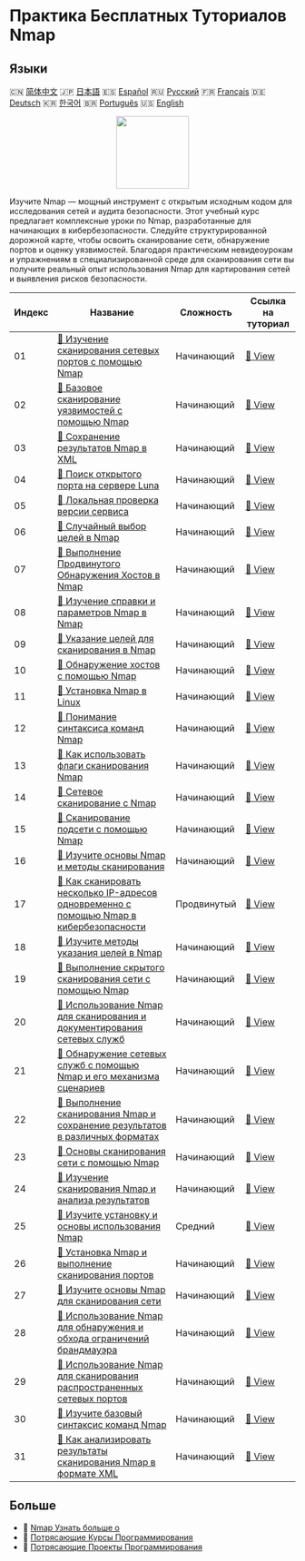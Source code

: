 # Практика Бесплатных Туториалов Nmap

## Языки

🇨🇳 [简体中文](README_zh.md) 🇯🇵 [日本語](README_ja.md) 🇪🇸 [Español](README_es.md) 🇷🇺 [Русский](README_ru.md) 🇫🇷 [Français](README_fr.md) 🇩🇪 [Deutsch](README_de.md) 🇰🇷 [한국어](README_ko.md) 🇧🇷 [Português](README_pt.md) 🇺🇸 [English](README.md) 

<div align="center">
<img width="128px" src="https://file.labex.io/path/pPoL1KPkCT9I.png">
</div>

Изучите Nmap — мощный инструмент с открытым исходным кодом для исследования сетей и аудита безопасности. Этот учебный курс предлагает комплексные уроки по Nmap, разработанные для начинающих в кибербезопасности. Следуйте структурированной дорожной карте, чтобы освоить сканирование сети, обнаружение портов и оценку уязвимостей. Благодаря практическим невидеоурокам и упражнениям в специализированной среде для сканирования сети вы получите реальный опыт использования Nmap для картирования сетей и выявления рисков безопасности.

|   Индекс | Название                                                                                                                                                                                                          | Сложность   | Ссылка на туториал                                                                                                                |
|----------|-------------------------------------------------------------------------------------------------------------------------------------------------------------------------------------------------------------------|-------------|-----------------------------------------------------------------------------------------------------------------------------------|
|       01 | [📖 Изучение сканирования сетевых портов с помощью Nmap](https://labex.io/ru/tutorials/nmap-learn-nmap-network-port-scanning-415936)                                                                              | Начинающий  | [🔗 View](https://labex.io/ru/tutorials/nmap-learn-nmap-network-port-scanning-415936)                                             |
|       02 | [📖 Базовое сканирование уязвимостей с помощью Nmap](https://labex.io/ru/tutorials/comptia-basic-vulnerability-scanning-with-nmap-594554)                                                                         | Начинающий  | [🔗 View](https://labex.io/ru/tutorials/comptia-basic-vulnerability-scanning-with-nmap-594554)                                    |
|       03 | [📖 Сохранение результатов Nmap в XML](https://labex.io/ru/tutorials/nmap-save-nmap-output-to-xml-548705)                                                                                                         | Начинающий  | [🔗 View](https://labex.io/ru/tutorials/nmap-save-nmap-output-to-xml-548705)                                                      |
|       04 | [📖 Поиск открытого порта на сервере Luna](https://labex.io/ru/tutorials/nmap-find-open-port-on-luna-server-548697)                                                                                               | Начинающий  | [🔗 View](https://labex.io/ru/tutorials/nmap-find-open-port-on-luna-server-548697)                                                |
|       05 | [📖 Локальная проверка версии сервиса](https://labex.io/ru/tutorials/nmap-verify-service-version-locally-548693)                                                                                                  | Начинающий  | [🔗 View](https://labex.io/ru/tutorials/nmap-verify-service-version-locally-548693)                                               |
|       06 | [📖 Случайный выбор целей в Nmap](https://labex.io/ru/tutorials/nmap-randomize-targets-in-nmap-547108)                                                                                                            | Начинающий  | [🔗 View](https://labex.io/ru/tutorials/nmap-randomize-targets-in-nmap-547108)                                                    |
|       07 | [📖 Выполнение Продвинутого Обнаружения Хостов в Nmap](https://labex.io/ru/tutorials/nmap-perform-advanced-host-discovery-in-nmap-547102)                                                                         | Начинающий  | [🔗 View](https://labex.io/ru/tutorials/nmap-perform-advanced-host-discovery-in-nmap-547102)                                      |
|       08 | [📖 Изучение справки и параметров Nmap в Nmap](https://labex.io/ru/tutorials/nmap-explore-nmap-help-and-options-in-nmap-547101)                                                                                   | Начинающий  | [🔗 View](https://labex.io/ru/tutorials/nmap-explore-nmap-help-and-options-in-nmap-547101)                                        |
|       09 | [📖 Указание целей для сканирования в Nmap](https://labex.io/ru/tutorials/nmap-specify-targets-for-scanning-in-nmap-530185)                                                                                       | Начинающий  | [🔗 View](https://labex.io/ru/tutorials/nmap-specify-targets-for-scanning-in-nmap-530185)                                         |
|       10 | [📖 Обнаружение хостов с помощью Nmap](https://labex.io/ru/tutorials/nmap-perform-host-discovery-with-nmap-530184)                                                                                                | Начинающий  | [🔗 View](https://labex.io/ru/tutorials/nmap-perform-host-discovery-with-nmap-530184)                                             |
|       11 | [📖 Установка Nmap в Linux](https://labex.io/ru/tutorials/nmap-install-nmap-on-linux-530181)                                                                                                                      | Начинающий  | [🔗 View](https://labex.io/ru/tutorials/nmap-install-nmap-on-linux-530181)                                                        |
|       12 | [📖 Понимание синтаксиса команд Nmap](https://labex.io/ru/tutorials/nmap-understand-nmap-command-syntax-530159)                                                                                                   | Начинающий  | [🔗 View](https://labex.io/ru/tutorials/nmap-understand-nmap-command-syntax-530159)                                               |
|       13 | [📖 Как использовать флаги сканирования Nmap](https://labex.io/ru/tutorials/nmap-how-to-use-nmap-scanning-flags-420509)                                                                                           | Начинающий  | [🔗 View](https://labex.io/ru/tutorials/nmap-how-to-use-nmap-scanning-flags-420509)                                               |
|       14 | [📖 Сетевое сканирование с Nmap](https://labex.io/ru/tutorials/nmap-network-scanning-with-nmap-415959)                                                                                                            | Начинающий  | [🔗 View](https://labex.io/ru/tutorials/nmap-network-scanning-with-nmap-415959)                                                   |
|       15 | [📖 Сканирование подсети с помощью Nmap](https://labex.io/ru/tutorials/nmap-scanning-subnet-with-nmap-415954)                                                                                                     | Начинающий  | [🔗 View](https://labex.io/ru/tutorials/nmap-scanning-subnet-with-nmap-415954)                                                    |
|       16 | [📖 Изучите основы Nmap и методы сканирования](https://labex.io/ru/tutorials/nmap-learn-nmap-fundamentals-and-scanning-techniques-415937)                                                                         | Начинающий  | [🔗 View](https://labex.io/ru/tutorials/nmap-learn-nmap-fundamentals-and-scanning-techniques-415937)                              |
|       17 | [📖 Как сканировать несколько IP-адресов одновременно с помощью Nmap в кибербезопасности](https://labex.io/ru/tutorials/nmap-how-to-scan-multiple-ip-addresses-simultaneously-using-nmap-in-cybersecurity-414798) | Продвинутый | [🔗 View](https://labex.io/ru/tutorials/nmap-how-to-scan-multiple-ip-addresses-simultaneously-using-nmap-in-cybersecurity-414798) |
|       18 | [📖 Изучите методы указания целей в Nmap](https://labex.io/ru/tutorials/nmap-learn-target-specification-techniques-in-nmap-415935)                                                                                | Начинающий  | [🔗 View](https://labex.io/ru/tutorials/nmap-learn-target-specification-techniques-in-nmap-415935)                                |
|       19 | [📖 Выполнение скрытого сканирования сети с помощью Nmap](https://labex.io/ru/tutorials/nmap-perform-stealth-network-scanning-with-nmap-415933)                                                                   | Начинающий  | [🔗 View](https://labex.io/ru/tutorials/nmap-perform-stealth-network-scanning-with-nmap-415933)                                   |
|       20 | [📖 Использование Nmap для сканирования и документирования сетевых служб](https://labex.io/ru/tutorials/nmap-use-nmap-to-scan-and-document-network-services-415932)                                               | Начинающий  | [🔗 View](https://labex.io/ru/tutorials/nmap-use-nmap-to-scan-and-document-network-services-415932)                               |
|       21 | [📖 Обнаружение сетевых служб с помощью Nmap и его механизма сценариев](https://labex.io/ru/tutorials/nmap-discover-network-services-with-nmap-and-its-scripting-engine-415931)                                   | Начинающий  | [🔗 View](https://labex.io/ru/tutorials/nmap-discover-network-services-with-nmap-and-its-scripting-engine-415931)                 |
|       22 | [📖 Выполнение сканирования Nmap и сохранение результатов в различных форматах](https://labex.io/ru/tutorials/nmap-perform-nmap-scans-and-save-results-in-different-formats-415928)                               | Начинающий  | [🔗 View](https://labex.io/ru/tutorials/nmap-perform-nmap-scans-and-save-results-in-different-formats-415928)                     |
|       23 | [📖 Основы сканирования сети с помощью Nmap](https://labex.io/ru/tutorials/nmap-learn-nmap-network-scanning-basics-415927)                                                                                        | Начинающий  | [🔗 View](https://labex.io/ru/tutorials/nmap-learn-nmap-network-scanning-basics-415927)                                           |
|       24 | [📖 Изучение сканирования Nmap и анализа результатов](https://labex.io/ru/tutorials/nmap-learn-nmap-scanning-and-output-analysis-415926)                                                                          | Начинающий  | [🔗 View](https://labex.io/ru/tutorials/nmap-learn-nmap-scanning-and-output-analysis-415926)                                      |
|       25 | [📖 Изучите установку и основы использования Nmap](https://labex.io/ru/tutorials/nmap-learn-nmap-installation-and-basic-usage-415924)                                                                             | Средний     | [🔗 View](https://labex.io/ru/tutorials/nmap-learn-nmap-installation-and-basic-usage-415924)                                      |
|       26 | [📖 Установка Nmap и выполнение сканирования портов](https://labex.io/ru/tutorials/nmap-install-nmap-and-perform-port-scanning-415923)                                                                            | Начинающий  | [🔗 View](https://labex.io/ru/tutorials/nmap-install-nmap-and-perform-port-scanning-415923)                                       |
|       27 | [📖 Изучите основы Nmap для сканирования сети](https://labex.io/ru/tutorials/nmap-learn-nmap-fundamentals-for-network-scanning-415922)                                                                            | Начинающий  | [🔗 View](https://labex.io/ru/tutorials/nmap-learn-nmap-fundamentals-for-network-scanning-415922)                                 |
|       28 | [📖 Использование Nmap для обнаружения и обхода ограничений брандмауэра](https://labex.io/ru/tutorials/nmap-use-nmap-to-detect-and-bypass-firewall-restrictions-415921)                                           | Начинающий  | [🔗 View](https://labex.io/ru/tutorials/nmap-use-nmap-to-detect-and-bypass-firewall-restrictions-415921)                          |
|       29 | [📖 Использование Nmap для сканирования распространенных сетевых портов](https://labex.io/ru/tutorials/nmap-use-nmap-to-scan-common-network-ports-415920)                                                         | Начинающий  | [🔗 View](https://labex.io/ru/tutorials/nmap-use-nmap-to-scan-common-network-ports-415920)                                        |
|       30 | [📖 Изучите базовый синтаксис команд Nmap](https://labex.io/ru/tutorials/nmap-learn-nmap-basic-command-syntax-415919)                                                                                             | Начинающий  | [🔗 View](https://labex.io/ru/tutorials/nmap-learn-nmap-basic-command-syntax-415919)                                              |
|       31 | [📖 Как анализировать результаты сканирования Nmap в формате XML](https://labex.io/ru/tutorials/nmap-how-to-analyze-nmap-scan-results-in-xml-format-415516)                                                       | Начинающий  | [🔗 View](https://labex.io/ru/tutorials/nmap-how-to-analyze-nmap-scan-results-in-xml-format-415516)                               |

## Больше

- 🔗 [Nmap Узнать больше о](https://labex.io/ru/skilltrees/nmap)
- 🔗 [Потрясающие Курсы Программирования](https://github.com/labex-labs/awesome-programming-courses)
- 🔗 [Потрясающие Проекты Программирования](https://github.com/labex-labs/awesome-programming-projects)

